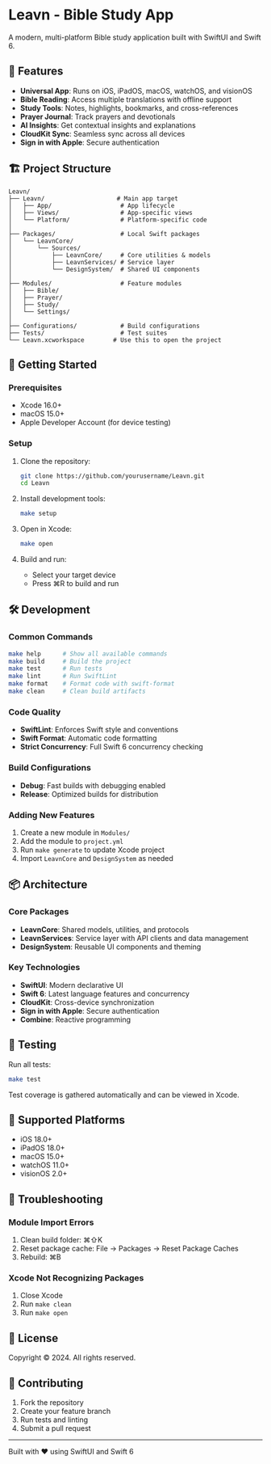 # Leavn - Bible Study App

A modern, multi-platform Bible study application built with SwiftUI and Swift 6.

## 📱 Features

- **Universal App**: Runs on iOS, iPadOS, macOS, watchOS, and visionOS
- **Bible Reading**: Access multiple translations with offline support
- **Study Tools**: Notes, highlights, bookmarks, and cross-references
- **Prayer Journal**: Track prayers and devotionals
- **AI Insights**: Get contextual insights and explanations
- **CloudKit Sync**: Seamless sync across all devices
- **Sign in with Apple**: Secure authentication

## 🏗️ Project Structure

```
Leavn/
├── Leavn/                    # Main app target
│   ├── App/                   # App lifecycle
│   ├── Views/                 # App-specific views
│   └── Platform/              # Platform-specific code
│
├── Packages/                  # Local Swift packages
│   └── LeavnCore/
│       └── Sources/
│           ├── LeavnCore/     # Core utilities & models
│           ├── LeavnServices/ # Service layer
│           └── DesignSystem/  # Shared UI components
│
├── Modules/                   # Feature modules
│   ├── Bible/
│   ├── Prayer/
│   ├── Study/
│   └── Settings/
│
├── Configurations/            # Build configurations
├── Tests/                     # Test suites
└── Leavn.xcworkspace        # Use this to open the project
```

## 🚀 Getting Started

### Prerequisites

- Xcode 16.0+
- macOS 15.0+
- Apple Developer Account (for device testing)

### Setup

1. Clone the repository:
   ```bash
   git clone https://github.com/yourusername/Leavn.git
   cd Leavn
   ```

2. Install development tools:
   ```bash
   make setup
   ```

3. Open in Xcode:
   ```bash
   make open
   ```

4. Build and run:
   - Select your target device
   - Press ⌘R to build and run

## 🛠️ Development

### Common Commands

```bash
make help      # Show all available commands
make build     # Build the project
make test      # Run tests
make lint      # Run SwiftLint
make format    # Format code with swift-format
make clean     # Clean build artifacts
```

### Code Quality

- **SwiftLint**: Enforces Swift style and conventions
- **Swift Format**: Automatic code formatting
- **Strict Concurrency**: Full Swift 6 concurrency checking

### Build Configurations

- **Debug**: Fast builds with debugging enabled
- **Release**: Optimized builds for distribution

### Adding New Features

1. Create a new module in `Modules/`
2. Add the module to `project.yml`
3. Run `make generate` to update Xcode project
4. Import `LeavnCore` and `DesignSystem` as needed

## 📦 Architecture

### Core Packages

- **LeavnCore**: Shared models, utilities, and protocols
- **LeavnServices**: Service layer with API clients and data management
- **DesignSystem**: Reusable UI components and theming

### Key Technologies

- **SwiftUI**: Modern declarative UI
- **Swift 6**: Latest language features and concurrency
- **CloudKit**: Cross-device synchronization
- **Sign in with Apple**: Secure authentication
- **Combine**: Reactive programming

## 🧪 Testing

Run all tests:
```bash
make test
```

Test coverage is gathered automatically and can be viewed in Xcode.

## 📱 Supported Platforms

- iOS 18.0+
- iPadOS 18.0+
- macOS 15.0+
- watchOS 11.0+
- visionOS 2.0+

## 🔧 Troubleshooting

### Module Import Errors

1. Clean build folder: ⌘⇧K
2. Reset package cache: File → Packages → Reset Package Caches
3. Rebuild: ⌘B

### Xcode Not Recognizing Packages

1. Close Xcode
2. Run `make clean`
3. Run `make open`

## 📝 License

Copyright © 2024. All rights reserved.

## 🤝 Contributing

1. Fork the repository
2. Create your feature branch
3. Run tests and linting
4. Submit a pull request

---

Built with ❤️ using SwiftUI and Swift 6
